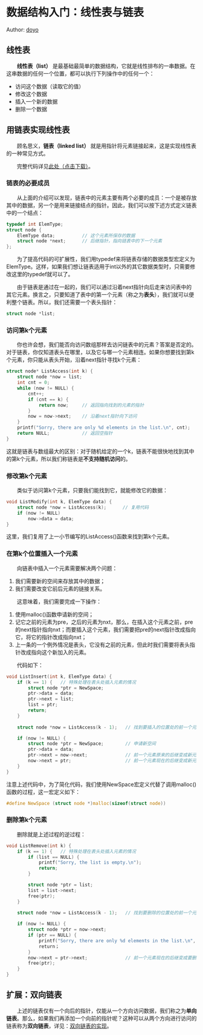 # 数据结构入门：线性表与链表

Author: [doyo](https://github.com/doyo2024)

## 线性表

&emsp;&emsp;**线性表（list）** 是最基础最简单的数据结构，它就是线性排布的一串数据。在这串数据的任何一个位置，都可以执行下列操作中的任何一个：

* 访问这个数据（读取它的值）
* 修改这个数据
* 插入一个新的数据
* 删除一个数据

## 用链表实现线性表

&emsp;&emsp;顾名思义，**链表（linked list）** 就是用指针将元素链接起来，这是实现线性表的一种常见方式。

&emsp;&emsp;完整代码详见<a href="https://ucas-ctf.github.io/posts/2024/2_advanced_C/code/ds_s1/list.c" download="list.c">此处（点击下载）</a>。

### 链表的必要成员

&emsp;&emsp;从上面的介绍可以发现，链表中的元素主要有两个必要的成员：一个是被存放其中的数据，另一个是用来链接结点的指针。因此，我们可以按下述方式定义链表中的一个结点：

```c
typedef int ElemType;
struct node {
    ElemType data;          // 这个元素所保存的数据
    struct node *next;      // 后继指针，指向链表中的下一个元素
};
```

&emsp;&emsp;为了提高代码的可扩展性，我们用typedef来将链表存储的数据类型宏定义为ElemType。这样，如果我们想让链表适用于int以外的其它数据类型时，只需要修改这里的typedef就可以了。

&emsp;&emsp;由于链表是通过在一起的，我们可以通过沿着next指针向后走来访问表中的其它元素。换言之，只要知道了表中的第一个元素（称之为**表头**），我们就可以便利整个链表。所以，我们还需要一个表头指针：

```c
struct node *list;
```

### 访问第k个元素

&emsp;&emsp;你也许会想，我们能否向访问数组那样去访问链表中的元素？答案是否定的。对于链表，你仅知道表头在哪里，以及它与哪一个元素相连。如果你想要找到第k个元素，你只能从表头开始，沿着next指针寻找k个元素：

```c
struct node* ListAccess(int k) {
    struct node *now = list;
    int cnt = 0;
    while (now != NULL) {
        cnt++;
        if (cnt == k) {
            return now;     // 返回指向找到的元素的指针
        }
        now = now->next;    // 沿着next指针向下访问
    }
    printf("Sorry, there are only %d elements in the list.\n", cnt);
    return NULL;            // 返回空指针
}
```

这就是链表与数组最大的区别：对于随机给定的一个k，链表不能很快地找到其中的第k个元素，所以我们称链表是**不支持随机访问**的。

### 修改第k个元素

&emsp;&emsp;类似于访问第k个元素，只要我们能找到它，就能修改它的数据：

```c
void ListModify(int k, ElemType data) {
    struct node *now = ListAccess(k);      // 复用代码
    if (now != NULL) 
    	now->data = data;
}
```

这里，我们复用了上一小节编写的ListAccess()函数来找到第k个元素。

### 在第k个位置插入一个元素

&emsp;&emsp;向链表中插入一个元素需要解决两个问题：

1. 我们需要新的空间来存放其中的数据；
2. 我们需要改变它前后元素的链接关系。
   
&emsp;&emsp;这意味着，我们需要完成一下操作：

1. 使用malloc()函数申请新的空间；
2. 记它之前的元素为pre，之后的元素为nxt，那么，在插入这个元素之前，pre的next指针指向nxt；而要插入这个元素，我们需要把pre的next指针改成指向它，将它的指针改成指向nxt；
3. 上一条的一个例外情况是表头，它没有之前的元素，但此时我们需要将表头指针改成指向这个新加入的元素。

&emsp;&emsp;代码如下：

```c
void ListInsert(int k, ElemType data) {
    if (k == 1) {   // 特殊处理在表头处插入元素的情况
        struct node *ptr = NewSpace;
        ptr->data = data;
        ptr->next = list;
        list = ptr;
        return;
    }
    
    struct node *now = ListAccess(k - 1);   // 找到要插入的位置处的前一个元素

    if (now != NULL) {
        struct node *ptr = NewSpace;        // 申请新空间
        ptr->data = data;
        ptr->next = now->next;              // 前一个元素原来的后继变成新元素的后继
        now->next = ptr;                    // 前一个元素现在的后继变成新元素
    }
}
```

注意上述代码中，为了简化代码，我们使用NewSpace宏定义代替了调用malloc()函数的过程，这一宏定义如下：

```c
#define NewSpace (struct node *)malloc(sizeof(struct node))
```

### 删除第k个元素

&emsp;&emsp;删除就是上述过程的逆过程：

```c
void ListRemove(int k) {
    if (k == 1) {   // 特殊处理在表头处插入元素的情况
        if (list == NULL) {
            printf("Sorry, the list is empty.\n");
            return;
        }

        struct node *ptr = list;
        list = list->next;
        free(ptr);
    }
    
    struct node *now = ListAccess(k - 1);   // 找到要删除的位置处的前一个元素

    if (now != NULL) {
        struct node *ptr = now->next;
        if (ptr == NULL) {
        	printf("Sorry, there are only %d elements in the list.\n", k - 1);
            return；
		}
        now->next = ptr->next;              // 前一个元素现在的后继变成要删除元素的后继
        free(ptr);
    }
}
```

## 扩展：双向链表

&emsp;&emsp;上述的链表仅有一个向后的指针，仅能从一个方向访问数据，我们称之为**单向链表**。那么，如果我们再添加一个向前的指针呢？这种可以从两个方向进行访问的链表称为**双向链表**，详见：[双向链表的实现](https://ucas-ctf.github.io/posts/2024/2_advanced_C/ds_ex1)。
